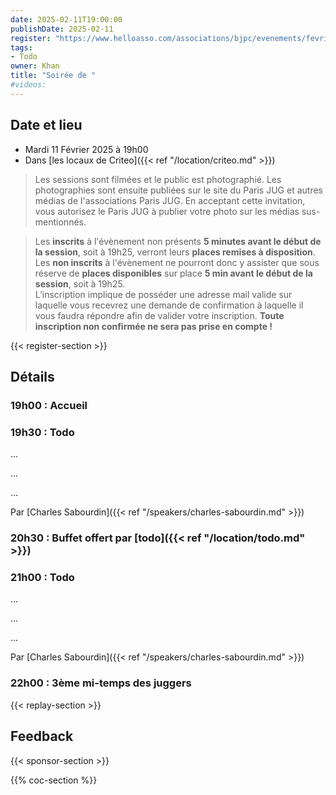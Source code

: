 ```yaml
---
date: 2025-02-11T19:00:00
publishDate: 2025-02-11
register: "https://www.helloasso.com/associations/bjpc/evenements/fevrier-2025"
tags:
- Todo
owner: Khan
title: "Soirée de "
#videos:
---
```


## Date et lieu

* Mardi 11 Février 2025 à 19h00
* Dans [les locaux de Criteo]({{< ref "/location/criteo.md" >}})

> Les sessions sont filmées et le public est photographié. Les photographies sont ensuite publiées sur le site du Paris JUG et autres médias de l'associations Paris JUG. En acceptant cette invitation, vous autorisez le Paris JUG à publier votre photo sur les médias sus-mentionnés.

> Les **inscrits** à l'évènement non présents **5 minutes avant le début de la session**, soit à 19h25, verront leurs **places remises à disposition**.  
Les **non inscrits** à l'évènement ne pourront donc y assister que sous réserve de **places disponibles** sur place **5 min avant le début de la session**, soit à 19h25.  
L’inscription implique de posséder une adresse mail valide sur laquelle vous recevrez une demande de confirmation à laquelle il vous faudra répondre afin de valider votre inscription.
**Toute inscription non confirmée ne sera pas prise en compte !**

{{< register-section >}}

## Détails

### 19h00 : Accueil

### 19h30 : Todo

...

...

...

Par [Charles Sabourdin]({{< ref "/speakers/charles-sabourdin.md" >}})

### 20h30 : Buffet offert par [todo]({{< ref "/location/todo.md" >}})

<!--
[{{< figure src="/img/sponsors/2025/criteo.svg" alt="octo" class="sponsor-svg-logo" width="250" >}}]({{< ref "/location/criteo.md" >}}) 
-->

### 21h00 : Todo

...

...

...

Par [Charles Sabourdin]({{< ref "/speakers/charles-sabourdin.md" >}})

### 22h00 : 3ème mi-temps des juggers

{{< replay-section >}}

## Feedback

{{< sponsor-section >}}

{{% coc-section %}}
